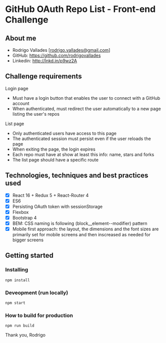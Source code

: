 # GitHub OAuth Repo List - Front-end Challenge

## About me

  - Rodrigo Vallades [rodrigo.vallades@gmail.com]
  - GitHub: https://github.com/rodrigovallades
  - Linkedin: http://lnkd.in/p9wz2A

## Challenge requirements

Login page

- Must have a login button that enables the user to connect with a GitHub account
- When authenticated, must redirect the user automatically to a new page listing the user's repos

List page

- Only authenticated users have access to this page
- The authenticated session must persist even if the user reloads the page
- When exiting the page, the login expires
- Each repo must have at show at least this info: name, stars and forks
- The list page should have a specific route

## Technologies, techniques and best practices used

- [x] React 16 + Redux 5 + React-Router 4
- [x] ES6
- [x] Persisting OAuth token with sessionStorage
- [x] Flexbox
- [x] Bootstrap 4
- [x] BEM: CSS naming is following (block__element--modifier) pattern
- [x] Mobile first approach: the layout, the dimensions and the font sizes are primarily set for mobile screens and then inscreased as needed for bigger screens

## Getting started

### Installing
```
npm install
```

### Deveopment (run locally)
```
npm start
```

### How to build for production
```
npm run build
```


Thank you,
Rodrigo
